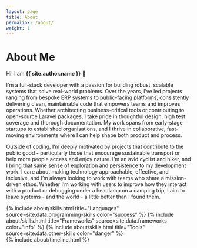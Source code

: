 ```yaml
---
layout: page
title: About
permalink: /about/
weight: 1
---
```


# **About Me**

Hi! I am **{{ site.author.name }}** :wave:<br>

I'm a full-stack developer with a passion for building robust, scalable systems that solve real-world problems. Over
the years, I’ve led projects ranging from bespoke ERP systems to public-facing platforms, consistently delivering
clean, maintainable code that empowers teams and improves operations. Whether architecting business-critical tools or
contributing to open-source Laravel packages, I take pride in thoughtful design, high test coverage and thorough
documentation. My work spans from early-stage startups to established organisations, and I thrive in collaborative,
fast-moving environments where I can help shape both product and process.

Outside of coding, I’m deeply motivated by projects that contribute to the public good - particularly those that
encourage sustainable transport or help more people access and enjoy nature. I’m an avid cyclist and hiker, and I bring
that same sense of exploration and persistence to my development work. I care about making technology approachable,
effective, and inclusive, and I’m always looking to work with teams who share a mission-driven ethos. Whether I’m
working with users to improve how they interact with a product or debugging under a headlamp on a camping trip, I 
aim to leave systems - and the world - a little better than I found them.

<div class="row">
{% include about/skills.html title="Languages" source=site.data.programming-skills color="success" %}
{% include about/skills.html title="Frameworks" source=site.data.frameworks color="info" %}
{% include about/skills.html title="Tools" source=site.data.other-skills color="danger" %}
</div>

<div class="row">
{% include about/timeline.html %}
</div>